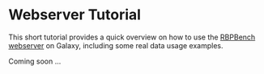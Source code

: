 # Webserver Tutorial

This short tutorial provides a quick overview on how to use the [RBPBench webserver](https://usegalaxy.eu/root?tool_id=toolshed.g2.bx.psu.edu/repos/rnateam/rbpbench/rbpbench/0.8+galaxy0) 
on Galaxy, including some real data usage examples.

Coming soon ...
